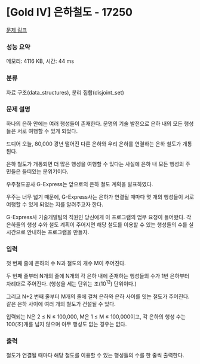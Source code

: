 # [Gold IV] 은하철도 - 17250 

[문제 링크](https://www.acmicpc.net/problem/17250) 

### 성능 요약

메모리: 4116 KB, 시간: 44 ms

### 분류

자료 구조(data_structures), 분리 집합(disjoint_set)

### 문제 설명

<p>하나의 은하 안에는 여러 행성들이 존재한다. 문명의 기술 발전으로 은하 내의 모든 행성들은 서로 여행할 수 있게 되었다.</p>

<p>드디어 오늘, 80,000 광년 떨어진 다른 은하와 우리 은하를 연결하는 은하 철도가 개통된다.</p>

<p>은하 철도가 개통되면 더 많은 행성을 여행할 수 있다는 사실에 은하 내 모든 행성의 주민들은 들떠있는 분위기이다.</p>

<p>우주철도공사 G-Express는 앞으로의 은하 철도 계획을 발표하였다.</p>

<p>우주는 너무 넓기 때문에, G-Express사는 은하가 연결될 때마다 몇 개의 행성들이 서로 여행할 수 있게 되었는 지를 알려주고자 한다.</p>

<p>G-Express사 기술개발팀의 직원인 당신에게 이 프로그램의 업무 요청이 들어왔다. 각 은하들의 행성 수와 철도 계획이 주어지면 해당 철도를 이용할 수 있는 행성들의 수를 실시간으로 안내하는 프로그램을 만들자.</p>

### 입력 

 <p>첫 번째 줄에 은하의 수 N과 철도의 개수 M이 주어진다.</p>

<p>두 번째 줄부터 N개의 줄에 N개의 각 은하 내에 존재하는 행성들의 수가 1번 은하부터 차례대로 주어진다. (행성을 세는 단위는 조(10<sup>12</sup>) 단위이다.)</p>

<p>그리고 N+2 번째 줄부터 M개의 줄에 걸쳐 은하와 은하 사이를 잇는 철도가 주어진다. 같은 은하 사이에 여러 개의 철도가 건설될 수 있다.</p>

<p>입력되는 N은 2 ≤ N ≤ 100,000, M은 1 ≤ M ≤ 100,000이고, 각 은하의 행성 수는 100(조)개를 넘지 않으며 아무 행성도 없는 경우는 없다.</p>

### 출력 

 <p>철도가 연결될 때마다 해당 철도를 이용할 수 있는 행성들의 수를 한 줄씩 출력한다.</p>

